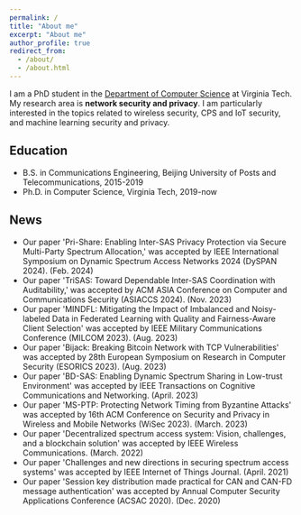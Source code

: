 ```yaml
---
permalink: /
title: "About me"
excerpt: "About me"
author_profile: true
redirect_from: 
  - /about/
  - /about.html
---
```


I am a PhD student in the [Department of Computer Science](https://cs.vt.edu/) at Virginia Tech. My research area is **network security and privacy**. I am particularly interested in the topics related to wireless security, CPS and IoT security, and machine learning security and privacy.

## Education
* B.S. in Communications Engineering, Beijing University of Posts and Telecommunications, 2015-2019
* Ph.D. in Computer Science, Virginia Tech, 2019-now

## News
- Our paper 'Pri-Share: Enabling Inter-SAS Privacy Protection via Secure Multi-Party Spectrum Allocation,' was accepted by IEEE International Symposium on Dynamic Spectrum Access Networks 2024 (DySPAN 2024). (Feb. 2024)
- Our paper 'TriSAS: Toward Dependable Inter-SAS Coordination with Auditability,' was accepted by ACM ASIA Conference on Computer and Communications Security (ASIACCS 2024). (Nov. 2023)
- Our paper 'MINDFL: Mitigating the Impact of Imbalanced and Noisy-labeled Data in Federated Learning with Quality and Fairness-Aware Client Selection' was accepted by IEEE Military Communications Conference (MILCOM 2023). (Aug. 2023)
- Our paper 'Bijack: Breaking Bitcoin Network with TCP Vulnerabilities' was accepted by 28th European Symposium on Research in Computer Security (ESORICS 2023). (Aug. 2023)
- Our paper 'BD-SAS: Enabling Dynamic Spectrum Sharing in Low-trust Environment' was accepted by IEEE Transactions on Cognitive Communications and Networking. (April. 2023)
- Our paper 'MS-PTP: Protecting Network Timing from Byzantine Attacks' was accepted by 16th ACM Conference on Security and Privacy in Wireless and Mobile Networks (WiSec 2023). (March. 2023)
- Our paper 'Decentralized spectrum access system: Vision, challenges, and a blockchain solution' was accepted by IEEE Wireless Communications. (March. 2022)
- Our paper 'Challenges and new directions in securing spectrum access systems' was accepted by IEEE Internet of Things Journal. (April. 2021)
- Our paper 'Session key distribution made practical for CAN and CAN-FD message authentication' was accepted by Annual Computer Security Applications Conference (ACSAC 2020). (Dec. 2020)
